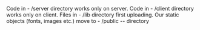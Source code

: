Code in - /server  directory works only on server.
Code in - /client  directory works only on client.
Files in - /lib    directory first uploading.
Our static objects (fonts, images etc.) move to - /public -- directory